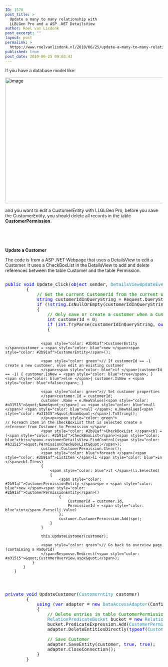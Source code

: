 ```yaml
---
ID: 1570
post_title: >
  Update a many to many relationship with
  LLBLGen Pro and a ASP .NET DetailsView
author: Roel van Lisdonk
post_excerpt: ""
layout: post
permalink: >
  https://www.roelvanlisdonk.nl/2010/06/25/update-a-many-to-many-relationship-with-llblgen-pro/
published: true
post_date: 2010-06-25 09:03:42
---
```

<p>If you have a database model like:</p>  <p><a href="http://www.roelvanlisdonk.nl/wp-content/uploads/2010/06/image21.png"><img style="border-bottom: 0px; border-left: 0px; display: inline; border-top: 0px; border-right: 0px" title="image" border="0" alt="image" src="http://www.roelvanlisdonk.nl/wp-content/uploads/2010/06/image_thumb21.png" width="754" height="402" /></a> </p>  <p>and you want to edit a CustomerEntity with LLGLGen Pro, before you save the CustomerEntity, you should delete all records in the table <strong>CustomerPermission</strong>.</p>  <p>&#160;</p>  <p>&#160;</p>  <p><strong>Update a Customer</strong></p>  <p>The code is from a ASP .NET Webpage that uses a DetailsView to edit a Customer.<strong> </strong>It uses a CheckBoxList in the DetailsView to add and delete references between the table Customer and the table Permission.</p>  <pre class="code"><p><span style="color: blue">public void </span>Update_Click(<span style="color: blue">object </span>sender, <span style="color: #2b91af">DetailsViewUpdateEventArgs </span>e)
        {
            <span style="color: green">// Get the current CustomerId from the current URL
            </span><span style="color: blue">string </span>customerIdInQueryString = Request.QueryString[<span style="color: #a31515">&quot;CustomerId&quot;</span>];
            <span style="color: blue">if </span>(!<span style="color: blue">string</span>.IsNullOrEmpty(customerIdInQueryString))
            {
                <span style="color: green">// Only save or create a customer when a CustomerId is supplied in the URL
                </span><span style="color: blue">int </span>customerId = 0;
                <span style="color: blue">if </span>(<span style="color: blue">int</span>.TryParse(customerIdInQueryString, <span style="color: blue">out </span>customerId))
                {

                    <span style="color: #2b91af">CustomerEntity </span>customer = <span style="color: blue">new </span><span style="color: #2b91af">CustomerEntity</span>();
                    
                    <span style="color: green">// If customerId == -1 create a new customer, else edit an existing customer
                    </span><span style="color: blue">if </span>(customerId == -1) { customer.IsNew = <span style="color: blue">true</span>; } <span style="color: blue">else </span>{ customer.IsNew = <span style="color: blue">false</span>; }

                    <span style="color: green">// Set customer properties
                    </span>customer.Id = customerId;
                    customer .Name = e.NewValues[<span style="color: #a31515">&quot;Name&quot;</span>] == <span style="color: blue">null </span>? <span style="color: blue">null </span>: e.NewValues[<span style="color: #a31515">&quot;Naam&quot;</span>].ToString();
                    </p><p><span style="color: green">                    // Foreach item in the CheckBoxList that is selected create a reference from Customer to Permission </span>
                    <span style="color: #2b91af">CheckBoxList </span>cbl = (<span style="color: #2b91af">CheckBoxList</span>)<span style="color: blue">this</span>.customerDetailsView.FindControl(<span style="color: #a31515">&quot;PermissionCheckBoxList&quot;</span>);
                    customer.CustomerPermission.Clear();
                    <span style="color: blue">foreach </span>(<span style="color: #2b91af">ListItem </span>li <span style="color: blue">in </span>cbl.Items)
                    {
                        <span style="color: blue">if </span>(li.Selected)
                        {
                            <span style="color: #2b91af">CustomerPermissionEntity </span>spe = <span style="color: blue">new </span><span style="color: #2b91af">CustomerPermissionEntity</span>()
                            {
                                CustomerId = customer.Id,
                                PermissionId = <span style="color: blue">int</span>.Parse(li.Value)
                            };
                            customer.CustomerPermission.Add(spe);
                        }
                    }

                    this.UpdateCustomer(customer);

                    <span style="color: green">// Go back to overview page (containing a RadGrid)
                    </span>Response.Redirect(<span style="color: #a31515">&quot;CustomerOverview.aspx&quot;</span>);
                }
            }
        }
</p></pre>
<a href="http://11011.net/software/vspaste"></a>

<pre class="code"><span style="color: blue">private void </span>UpdateCustomer(<span style="color: #2b91af">Customerntity </span>customer)
        {
            <span style="color: blue">using </span>(<span style="color: blue">var </span>adapter = <span style="color: blue">new </span><span style="color: #2b91af">DataAccessAdapter</span>(ConfigurationManager.ConnectionStrings[<span style="color: #a31515">&quot;Main.ConnectionString&quot;</span>].ConnectionString))
            {
                <span style="color: green">// Delete entries in table CustomerPermission
                </span><span style="color: #2b91af">RelationPredicateBucket </span>bucket = <span style="color: blue">new </span><span style="color: #2b91af">RelationPredicateBucket</span>();
                bucket.PredicateExpression.Add(<span style="color: #2b91af">CustomerPermissionFields</span>.CustomerId == customer.Id);
                adapter.DeleteEntitiesDirectly(<span style="color: blue">typeof</span>(<span style="color: #2b91af">CustomePermissionEntity</span>), bucket);

                <span style="color: green">// Save Customer
                </span>adapter.SaveEntity(customer, <span style="color: blue">true</span>, <span style="color: blue">true</span>);
                adapter.CloseConnection();
            }
        }</pre>
<a href="http://11011.net/software/vspaste"></a>